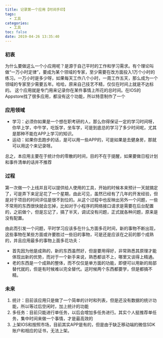 ```yaml
---
title: 记录第一个应用【时间手印】
tags:
  - 工具
categories:
  - 工具
toc: false
date: 2019-04-26 13:35:40
---
```


### 初衷
为什么要做这么一个小应用呢？是源于自己平时的工作和学习需求。有个理论叫做“一万小时定律”，要成为某个领域的专家，至少需要在改方面投入1万个小时的练习。一万小时是多少呀，如果每天工作八个小时，一周工作五天，那么成为一个领域的专家至少需要五年。哈哈，原来自己技艺不精，仅仅在时间上就是不达标的。
这个应用就是专门用来记录你在某件事情上所花的总时间。在IOS的Appstore找了很多应用，都没有这个功能，所以特意制作了一个

### 应用领域
- 学习：必须你如果是一个想在职考研的人，那么你得保证一定的学习时间呀，你早上学，中午学，吃饭学，坐车学，可是到底总的学习了多少时间呢，尤其是那种不能在APP上学习的知识。
- 运动：如果你去跑步的话，是可以用一些APP的，可是如果是去健身房，那就可以用这个来记录呀。

总之，本应用主要在于统计你的零散的时间，目的不在于提醒，如果要做日程计划和事件清单的话并不推荐

### 过程
第一次做一个上线并且可以提供给人使用的工具，开始的时候本来预计一天就搞定了，可是弄下来足足花了一个星期，由此可见，虽然已经有了几年的开发经验，但是对于项目的时间评估是很不到位的。从这个过程中也反映出另外一个问题，一些不常用的东西很快就会忘掉，比如对于小程序的网络接口请求是需要在后台配置的，之前做个，但是忘记了，搞了半天，调试没有问题，正式就各种问题，原来是没有配置。

由此而引发一个问题，平时学习应该多在什么方面多花时间，新的事物不断出现，这些事物在某些方面或许要胜过一些旧的事物，可是还是应该在之前的那个成熟的，并且应用最多的事物上面多花功夫：
- 首先因为他是成熟的，新的东西虽然好，但是要用得好，非常熟悉其原理才能体现出新的优势，而对于一个新手来说，熟悉都谈不上，哪里又谈得上精通。
- 老的东西是一个成熟的整体，而不仅仅是单方面的功能，即便可以用新的局部替代就的，但是有时候难以完全替代。这时候两个东西都要学，但是都搞不精。

### 未来
1. 统计：目前该应用只是做了一个简单的计时和列表，但是还没有数据的统计功能，所以等过后空闲时，加上统计的功能
2. 多任务：目前只能进行单任务，以后会增加多任务进行。其实个人挺推荐单任务，集中时间来做一个事情，才是最高效的
3. 上架IOS和按照市场，目前其实APP是有的，但是由于缺乏移动端的微信SDK账户和相应的证书，无法上架。
